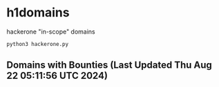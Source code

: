 # h1domains
hackerone "in-scope" domains

`python3 hackerone.py`
## Domains with Bounties (Last Updated Thu Aug 22 05:11:56 UTC 2024)
```

```
